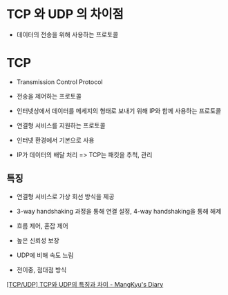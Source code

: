 # TCP 와 UDP 의 차이점

* 데이터의 전송을 위해 사용하는 프로토콜

# TCP

* Transmission Control Protocol

* 전송을 제어하는 프로토콜

* 인터넷상에서 데이터를 메세지의 형태로 보내기 위해  IP와 함께 사용하는 프로토콜

* 연결형 서비스를 지원하는 프로토콜

* 인터넷 환경에서 기본으로 사용

* IP가 데이터의 배달 처리 => TCP는 패킷을 추척, 관리

## 특징

* 연결형 서비스로 가상 회선 방식을 제공

* 3-way handshaking 과정을 통해 연결 설정, 4-way handshaking을 통해 해제

* 흐름 제어, 혼잡 제어

* 높은 신뢰성 보장

* UDP에 비해 속도 느림

* 전이중, 점대점 방식

[[TCP/UDP] TCP와 UDP의 특징과 차이 - MangKyu's Diary](https://mangkyu.tistory.com/15)
